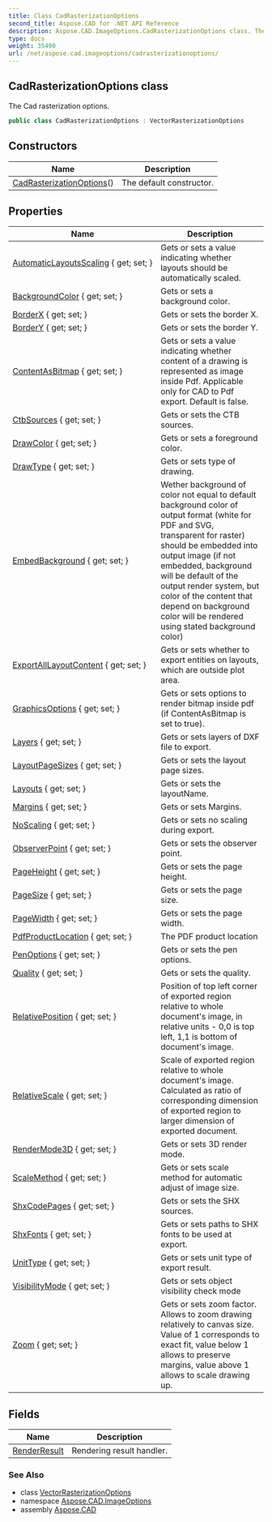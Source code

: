 ```yaml
---
title: Class CadRasterizationOptions
second_title: Aspose.CAD for .NET API Reference
description: Aspose.CAD.ImageOptions.CadRasterizationOptions class. The Cad rasterization options
type: docs
weight: 35490
url: /net/aspose.cad.imageoptions/cadrasterizationoptions/
---
```

## CadRasterizationOptions class

The Cad rasterization options.

```csharp
public class CadRasterizationOptions : VectorRasterizationOptions
```

## Constructors

| Name | Description |
| --- | --- |
| [CadRasterizationOptions](cadrasterizationoptions/)() | The default constructor. |

## Properties

| Name | Description |
| --- | --- |
| [AutomaticLayoutsScaling](../../aspose.cad.imageoptions/cadrasterizationoptions/automaticlayoutsscaling/) { get; set; } | Gets or sets a value indicating whether layouts should be automatically scaled. |
| [BackgroundColor](../../aspose.cad.imageoptions/vectorrasterizationoptions/backgroundcolor/) { get; set; } | Gets or sets a background color. |
| [BorderX](../../aspose.cad.imageoptions/vectorrasterizationoptions/borderx/) { get; set; } | Gets or sets the border X. |
| [BorderY](../../aspose.cad.imageoptions/vectorrasterizationoptions/bordery/) { get; set; } | Gets or sets the border Y. |
| [ContentAsBitmap](../../aspose.cad.imageoptions/vectorrasterizationoptions/contentasbitmap/) { get; set; } | Gets or sets a value indicating whether content of a drawing is represented as image inside Pdf. Applicable only for CAD to Pdf export. Default is false. |
| [CtbSources](../../aspose.cad.imageoptions/cadrasterizationoptions/ctbsources/) { get; set; } | Gets or sets the CTB sources. |
| [DrawColor](../../aspose.cad.imageoptions/vectorrasterizationoptions/drawcolor/) { get; set; } | Gets or sets a foreground color. |
| [DrawType](../../aspose.cad.imageoptions/cadrasterizationoptions/drawtype/) { get; set; } | Gets or sets type of drawing. |
| [EmbedBackground](../../aspose.cad.imageoptions/vectorrasterizationoptions/embedbackground/) { get; set; } | Wether background of color not equal to default background color of output format (white for PDF and SVG, transparent for raster) should be embedded into output image (if not embedded, background will be default of the output render system, but color of the content that depend on background color will be rendered using stated background color) |
| [ExportAllLayoutContent](../../aspose.cad.imageoptions/cadrasterizationoptions/exportalllayoutcontent/) { get; set; } | Gets or sets whether to export entities on layouts, which are outside plot area. |
| [GraphicsOptions](../../aspose.cad.imageoptions/vectorrasterizationoptions/graphicsoptions/) { get; set; } | Gets or sets options to render bitmap inside pdf (if ContentAsBitmap is set to true). |
| [Layers](../../aspose.cad.imageoptions/cadrasterizationoptions/layers/) { get; set; } | Gets or sets layers of DXF file to export. |
| [LayoutPageSizes](../../aspose.cad.imageoptions/vectorrasterizationoptions/layoutpagesizes/) { get; set; } | Gets or sets the layout page sizes. |
| [Layouts](../../aspose.cad.imageoptions/cadrasterizationoptions/layouts/) { get; set; } | Gets or sets the layoutName. |
| [Margins](../../aspose.cad.imageoptions/vectorrasterizationoptions/margins/) { get; set; } | Gets or sets Margins. |
| [NoScaling](../../aspose.cad.imageoptions/cadrasterizationoptions/noscaling/) { get; set; } | Gets or sets no scaling during export. |
| [ObserverPoint](../../aspose.cad.imageoptions/cadrasterizationoptions/observerpoint/) { get; set; } | Gets or sets the observer point. |
| [PageHeight](../../aspose.cad.imageoptions/vectorrasterizationoptions/pageheight/) { get; set; } | Gets or sets the page height. |
| [PageSize](../../aspose.cad.imageoptions/vectorrasterizationoptions/pagesize/) { get; set; } | Gets or sets the page size. |
| [PageWidth](../../aspose.cad.imageoptions/vectorrasterizationoptions/pagewidth/) { get; set; } | Gets or sets the page width. |
| [PdfProductLocation](../../aspose.cad.imageoptions/cadrasterizationoptions/pdfproductlocation/) { get; set; } | The PDF product location |
| [PenOptions](../../aspose.cad.imageoptions/cadrasterizationoptions/penoptions/) { get; set; } | Gets or sets the pen options. |
| [Quality](../../aspose.cad.imageoptions/cadrasterizationoptions/quality/) { get; set; } | Gets or sets the quality. |
| [RelativePosition](../../aspose.cad.imageoptions/vectorrasterizationoptions/relativeposition/) { get; set; } | Position of top left corner of exported region relative to whole document's image, in relative units - 0,0 is top left, 1,1 is bottom of document's image. |
| [RelativeScale](../../aspose.cad.imageoptions/vectorrasterizationoptions/relativescale/) { get; set; } | Scale of exported region relative to whole document's image. Calculated as ratio of corresponding dimension of exported region to larger dimension of exported document. |
| [RenderMode3D](../../aspose.cad.imageoptions/cadrasterizationoptions/rendermode3d/) { get; set; } | Gets or sets 3D render mode. |
| [ScaleMethod](../../aspose.cad.imageoptions/cadrasterizationoptions/scalemethod/) { get; set; } | Gets or sets scale method for automatic adjust of image size. |
| [ShxCodePages](../../aspose.cad.imageoptions/cadrasterizationoptions/shxcodepages/) { get; set; } | Gets or sets the SHX sources. |
| [ShxFonts](../../aspose.cad.imageoptions/cadrasterizationoptions/shxfonts/) { get; set; } | Gets or sets paths to SHX fonts to be used at export. |
| [UnitType](../../aspose.cad.imageoptions/vectorrasterizationoptions/unittype/) { get; set; } | Gets or sets unit type of export result. |
| [VisibilityMode](../../aspose.cad.imageoptions/cadrasterizationoptions/visibilitymode/) { get; set; } | Gets or sets object visibility check mode |
| [Zoom](../../aspose.cad.imageoptions/cadrasterizationoptions/zoom/) { get; set; } | Gets or sets zoom factor. Allows to zoom drawing relatively to canvas size. Value of 1 corresponds to exact fit, value below 1 allows to preserve margins, value above 1 allows to scale drawing up. |

## Fields

| Name | Description |
| --- | --- |
| [RenderResult](../../aspose.cad.imageoptions/cadrasterizationoptions/renderresult/) | Rendering result handler. |

### See Also

* class [VectorRasterizationOptions](../vectorrasterizationoptions/)
* namespace [Aspose.CAD.ImageOptions](../../aspose.cad.imageoptions/)
* assembly [Aspose.CAD](../../)


